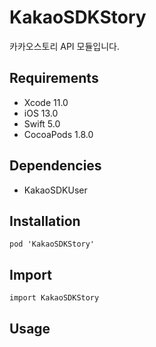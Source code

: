 # KakaoSDKStory

카카오스토리 API 모듈입니다.

## Requirements
- Xcode 11.0
- iOS 13.0
- Swift 5.0
- CocoaPods 1.8.0

## Dependencies
- KakaoSDKUser

## Installation
```
pod 'KakaoSDKStory'
```

## Import
```
import KakaoSDKStory
```

## Usage